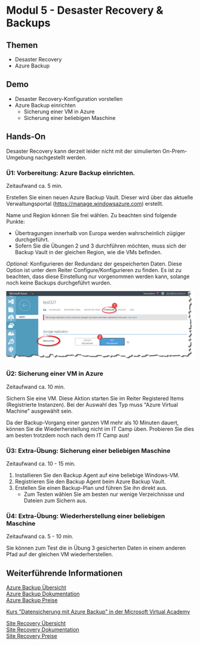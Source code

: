# Modul 5 - Desaster Recovery & Backups
## Themen
* Desaster Recovery
* Azure Backup

## Demo
* Desaster Recovery-Konfiguration vorstellen
* Azure Backup einrichten
	* Sicherung einer VM in Azure
	* Sicherung einer beliebigen Maschine

## Hands-On

Desaster Recovery kann derzeit leider nicht mit der simulierten On-Prem-Umgebung nachgestellt werden.

### Ü1: Vorbereitung: Azure Backup einrichten.
Zeitaufwand ca. 5 min.

Erstellen Sie einen neuen Azure Backup Vault. Dieser wird über das aktuelle Verwaltungsportal (https://manage.windowsazure.com) erstellt.

Name und Region können Sie frei wählen. Zu beachten sind folgende Punkte:
* Übertragungen innerhalb von Europa werden wahrscheinlich zügiger durchgeführt.
* Sofern Sie die Übungen 2 und 3 durchführen möchten, muss sich der Backup Vault in der gleichen Region, wie die VMs befinden.
  
*Optional:* Konfigurieren der Redundanz der gespeicherten Daten. Diese Option ist unter dem Reiter Configure/Konfigurieren zu finden. 
Es ist zu beachten, dass diese Einstellung nur vorgenommen werden kann, solange noch keine Backups durchgeführt wurden.

<img src="..\images\backup_storage.png">

### Ü2: Sicherung einer VM in Azure
Zeitaufwand ca. 10 min.

Sichern Sie eine VM. Diese Aktion starten Sie im Reiter Registered Items (Registrierte Instanzen). 
Bei der Auswahl des Typ muss "Azure Virtual Machine" ausgewählt sein.

Da der Backup-Vorgang einer ganzen VM mehr als 10 Minuten dauert, können Sie die Wiederherstellung nicht im IT Camp üben. 
Probieren Sie dies am besten trotzdem noch nach dem IT Camp aus!

### Ü3: Extra-Übung: Sicherung einer beliebigen Maschine
Zeitaufwand ca. 10 - 15 min.

1. Installieren Sie den Backup Agent auf eine beliebige Windows-VM.  
2. Registrieren Sie den Backup Agent beim Azure Backup Vault.
3. Erstellen Sie einen Backup-Plan und führen Sie ihn direkt aus.
	* Zum Testen wählen Sie am besten nur wenige Verzeichnisse und Dateien zum Sichern aus.

### Ü4: Extra-Übung: Wiederherstellung einer beliebigen Maschine
Zeitaufwand ca. 5 - 10 min.

Sie können zum Test die in Übung 3 gesicherten Daten in einem anderen Pfad auf der gleichen VM wiederherstellen.

## Weiterführende Informationen

[Azure Backup Übersicht](https://azure.microsoft.com/de-de/services/backup/)  
[Azure Backup Dokumentation](https://azure.microsoft.com/de-de/documentation/services/backup/)  
[Azure Backup Preise](https://azure.microsoft.com/de-de/pricing/details/backup/)

[Kurs "Datensicherung mit Azure Backup" in der Microsoft Virtual Academy](https://www.microsoftvirtualacademy.com/de-de/training-courses/datensicherung-mit-azure-backup-13976?l=ZpYkSDvbB_5205192810)

[Site Recovery Übersicht](https://azure.microsoft.com/de-de/services/site-recovery/)  
[Site Recovery Dokumentation](https://azure.microsoft.com/de-de/documentation/services/site-recovery/)  
[Site Recovery Preise](https://azure.microsoft.com/de-de/pricing/details/site-recovery/)